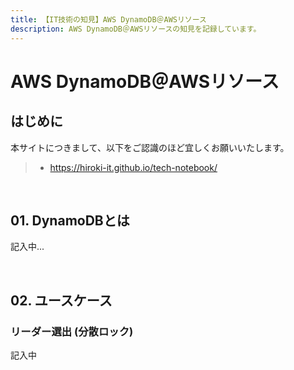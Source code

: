 ```yaml
---
title: 【IT技術の知見】AWS DynamoDB＠AWSリソース
description: AWS DynamoDB＠AWSリソースの知見を記録しています。
---
```


# AWS DynamoDB＠AWSリソース

## はじめに

本サイトにつきまして、以下をご認識のほど宜しくお願いいたします。

> - https://hiroki-it.github.io/tech-notebook/

<br>

## 01. DynamoDBとは

記入中...

<br>

## 02. ユースケース

### リーダー選出 (分散ロック)

記入中

<br>
